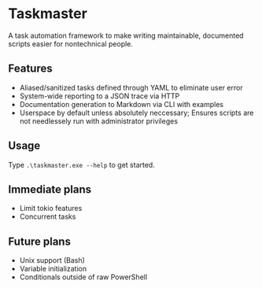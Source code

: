 # Taskmaster
A task automation framework to make writing maintainable, documented scripts easier for nontechnical people.

## Features
- Aliased/sanitized tasks defined through YAML to eliminate user error
- System-wide reporting to a JSON trace via HTTP
- Documentation generation to Markdown via CLI with examples
- Userspace by default unless absolutely neccessary; Ensures scripts are not needlessely run with administrator privileges

## Usage
Type `.\taskmaster.exe --help` to get started.

## Immediate plans
- Limit tokio features
- Concurrent tasks

## Future plans
- Unix support (Bash)
- Variable initialization
- Conditionals outside of raw PowerShell
